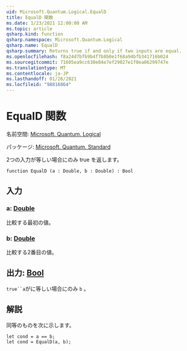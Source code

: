 ```yaml
---
uid: Microsoft.Quantum.Logical.EqualD
title: EqualD 関数
ms.date: 1/23/2021 12:00:00 AM
ms.topic: article
qsharp.kind: function
qsharp.namespace: Microsoft.Quantum.Logical
qsharp.name: EqualD
qsharp.summary: Returns true if and only if two inputs are equal.
ms.openlocfilehash: f8a24d7bfb9b4f7b8b0e1f68a94bfb341716b024
ms.sourcegitcommit: 71605ea9cc630e84e7ef29027e1f0ea06299747e
ms.translationtype: MT
ms.contentlocale: ja-JP
ms.lasthandoff: 01/26/2021
ms.locfileid: "98816864"
---
```

# <a name="equald-function"></a>EqualD 関数

名前空間: [Microsoft. Quantum. Logical](xref:Microsoft.Quantum.Logical)

パッケージ: [Microsoft. Quantum. Standard](https://nuget.org/packages/Microsoft.Quantum.Standard)


2つの入力が等しい場合にのみ true を返します。

```qsharp
function EqualD (a : Double, b : Double) : Bool
```


## <a name="input"></a>入力

### <a name="a--double"></a>a: [Double](xref:microsoft.quantum.lang-ref.double)

比較する最初の値。


### <a name="b--double"></a>b: [Double](xref:microsoft.quantum.lang-ref.double)

比較する2番目の値。



## <a name="output--bool"></a>出力: [Bool](xref:microsoft.quantum.lang-ref.bool)

`true``a`がに等しい場合にのみ `b` 。

## <a name="remarks"></a>解説

同等のものを次に示します。

```qsharp
let cond = a == b;
let cond = EqualD(a, b);
```